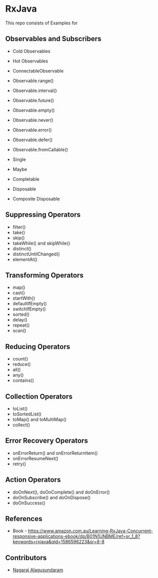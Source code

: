 # RxJava

This repo consists of Examples for 

## Observables and Subscribers
* Cold Observables
* Hot Observables
* ConnectableObservable

* Observable.range()
* Observable.interval()
* Observable.future()
* Observable.empty()
* Observable.never()
* Observable.error()
* Observable.defer()
* Observable.fromCallable()

* Single
* Maybe
* Completable

* Disposable
* Composite Disposable


## Suppressing Operators
* filter()
* take()
* skip()
* takeWhile() and skipWhile()
* distinct()
* distinctUntilChanged()
* elementAt()

## Transforming Operators
* map()
* cast()
* startWith()
* defaultIfEmpty()
* switchIfEmpty()
* sorted()
* delay()
* repeat()
* scan()

## Reducing Operators
* count()
* reduce()
* all()
* any()
* contains()

## Collection Operators
* toList()
* toSortedList()
* toMap() and toMultiMap()
* collect()

## Error Recovery Operators
* onErrorReturn() and onErrorReturnItem()
* onErrorResumeNext()
* retry()

## Action Operators
* doOnNext(), doOnComplete() and doOnError()
* doOnSubscribe() and doOnDispose()
* doOnSuccess()

## References
* Book - https://www.amazon.com.au/Learning-RxJava-Concurrent-responsive-applications-ebook/dp/B01N1UNBME/ref=sr_1_8?keywords=rxjava&qid=1586596223&sr=8-8

## Contributors

* [Nagaraj Alagusundaram](https://iamnagaraj.com)